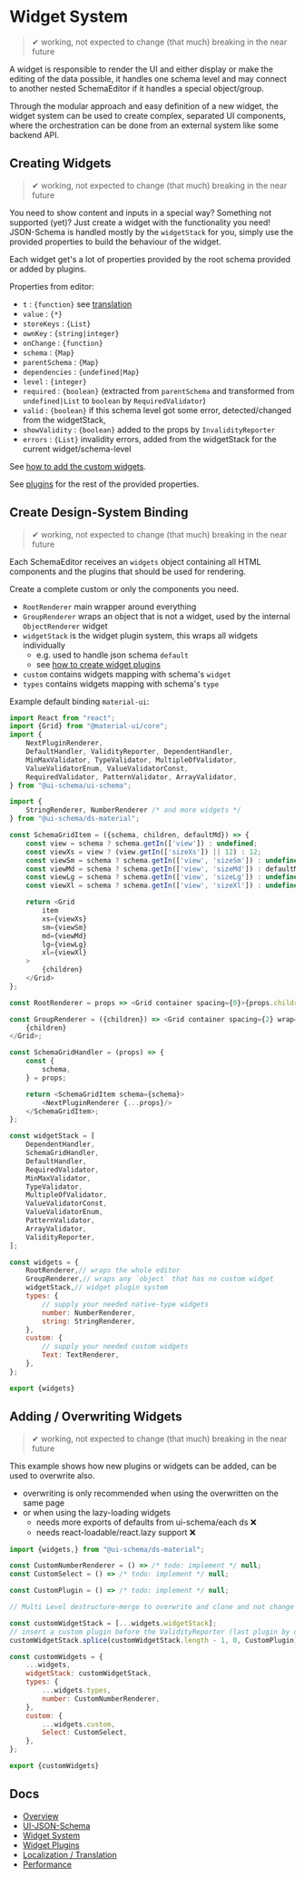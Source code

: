 # Widget System

>
> ✔ working, not expected to change (that much) breaking in the near future
>

A widget is responsible to render the UI and either display or make the editing of the data possible, it handles one schema level and may connect to another nested SchemaEditor if it handles a special object/group.

Through the modular approach and easy definition of a new widget, the widget system can be used to create complex, separated UI components, where the orchestration can be done from an external system like some backend API.

## Creating Widgets

>
> ✔ working, not expected to change (that much) breaking in the near future
>

You need to show content and inputs in a special way? Something not supported (yet)? Just create a widget with the functionality you need! JSON-Schema is handled mostly by the `widgetStack` for you, simply use the provided properties to build the behaviour of the widget.

Each widget get's a lot of properties provided by the root schema provided or added by plugins.

Properties from editor:

- `t` : `{function}` see [translation](./Localization.md#translation)
- `value` : `{*}`
- `storeKeys` : `{List}`
- `ownKey` : `{string|integer}`
- `onChange` : `{function}`
- `schema` : `{Map}`
- `parentSchema` : `{Map}`
- `dependencies` : `{undefined|Map}`
- `level` : `{integer}`
- `required` : `{boolean}` (extracted from `parentSchema` and transformed from `undefined|List` to `boolean` by `RequiredValidator`)
- `valid` : `{boolean}` if this schema level got some error, detected/changed from the widgetStack, 
- `showValidity` : `{boolean}` added to the props by `InvalidityReporter`
- `errors` : `{List}` invalidity errors, added from the widgetStack for the current widget/schema-level

See [how to add the custom widgets](#adding--overwriting-widgets).

See [plugins](./WidgetPlugins.md) for the rest of the provided properties.


## Create Design-System Binding

>
> ✔ working, not expected to change (that much) breaking in the near future
>

Each SchemaEditor receives an `widgets` object containing all HTML components and the plugins that should be used for rendering.

Create a complete custom or only the components you need.

- `RootRenderer` main wrapper around everything
- `GroupRenderer` wraps an object that is not a widget, used by the internal `ObjectRenderer` widget
- `widgetStack` is the widget plugin system, this wraps all widgets individually
    - e.g. used to handle json schema `default`
    - see [how to create widget plugins](./WidgetPlugins.md)
- `custom` contains widgets mapping with schema's `widget`
- `types` contains widgets mapping with schema's `type`
    
Example default binding `material-ui`:

```js
import React from "react";
import {Grid} from "@material-ui/core";
import {
    NextPluginRenderer,
    DefaultHandler, ValidityReporter, DependentHandler,
    MinMaxValidator, TypeValidator, MultipleOfValidator,
    ValueValidatorEnum, ValueValidatorConst,
    RequiredValidator, PatternValidator, ArrayValidator,
} from "@ui-schema/ui-schema";

import {
    StringRenderer, NumberRenderer /* and more widgets */
} from "@ui-schema/ds-material";

const SchemaGridItem = ({schema, children, defaultMd}) => {
    const view = schema ? schema.getIn(['view']) : undefined;
    const viewXs = view ? (view.getIn(['sizeXs']) || 12) : 12;
    const viewSm = schema ? schema.getIn(['view', 'sizeSm']) : undefined;
    const viewMd = schema ? schema.getIn(['view', 'sizeMd']) : defaultMd;
    const viewLg = schema ? schema.getIn(['view', 'sizeLg']) : undefined;
    const viewXl = schema ? schema.getIn(['view', 'sizeXl']) : undefined;

    return <Grid
        item
        xs={viewXs}
        sm={viewSm}
        md={viewMd}
        lg={viewLg}
        xl={viewXl}
    >
        {children}
    </Grid>
};

const RootRenderer = props => <Grid container spacing={0}>{props.children}</Grid>;

const GroupRenderer = ({children}) => <Grid container spacing={2} wrap={'wrap'}>
    {children}
</Grid>;

const SchemaGridHandler = (props) => {
    const {
        schema,
    } = props;

    return <SchemaGridItem schema={schema}>
        <NextPluginRenderer {...props}/>
    </SchemaGridItem>;
};

const widgetStack = [
    DependentHandler,
    SchemaGridHandler,
    DefaultHandler,
    RequiredValidator,
    MinMaxValidator,
    TypeValidator,
    MultipleOfValidator,
    ValueValidatorConst,
    ValueValidatorEnum,
    PatternValidator,
    ArrayValidator,
    ValidityReporter,
];

const widgets = {
    RootRenderer,// wraps the whole editor
    GroupRenderer,// wraps any `object` that has no custom widget
    widgetStack,// widget plugin system
    types: {
        // supply your needed native-type widgets
        number: NumberRenderer,
        string: StringRenderer,
    },
    custom: {
        // supply your needed custom widgets
        Text: TextRenderer,
    },
};

export {widgets}
```

## Adding / Overwriting Widgets

>
> ✔ working, not expected to change (that much) breaking in the near future
>

This example shows how new plugins or widgets can be added, can be used to overwrite also.

- overwriting is only recommended when using the overwritten on the same page
- or when using the lazy-loading widgets
    - needs more exports of defaults from ui-schema/each ds ❌
    - needs react-loadable/react.lazy support ❌

```js
import {widgets,} from "@ui-schema/ds-material";

const CustomNumberRenderer = () => /* todo: implement */ null;
const CustomSelect = () => /* todo: implement */ null;

const CustomPlugin = () => /* todo: implement */ null;

// Multi Level destructure-merge to overwrite and clone and not change the original ones

const customWidgetStack = [...widgets.widgetStack];
// insert a custom plugin before the ValidityReporter (last plugin by default)
customWidgetStack.splice(customWidgetStack.length - 1, 0, CustomPlugin);

const customWidgets = {
    ...widgets,
    widgetStack: customWidgetStack,
    types: {
        ...widgets.types, 
        number: CustomNumberRenderer,
    },
    custom: {
        ...widgets.custom,
        Select: CustomSelect,
    },
};

export {customWidgets}
```

## Docs

- [Overview](../../README.md)
- [UI-JSON-Schema](./Schema.md)
- [Widget System](./Widgets.md)
- [Widget Plugins](./WidgetPlugins.md)
- [Localization / Translation](./Localization.md)
- [Performance](./Performance.md)
